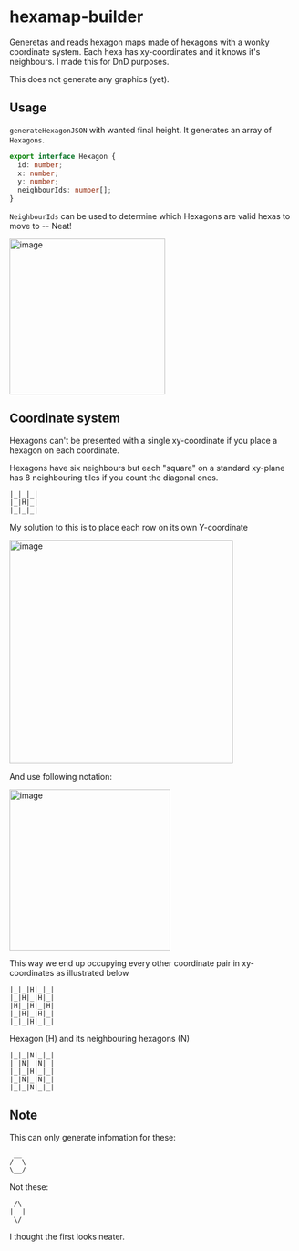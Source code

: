 # hexamap-builder

Generetas and reads hexagon maps made of hexagons with a wonky coordinate system.
Each hexa has xy-coordinates and it knows it's neighbours.
I made this for DnD purposes.

This does not generate any graphics (yet).

## Usage

`generateHexagonJSON` with wanted final height.
It generates an array of `Hexagons`.

```ts
export interface Hexagon {
  id: number;
  x: number;
  y: number;
  neighbourIds: number[];
}
```

`NeighbourIds` can be used to determine which Hexagons are valid
hexas to move to -- Neat!

<img width="273" alt="image" src="https://user-images.githubusercontent.com/53940550/183081202-0add7304-5e07-431e-af65-866f050b0228.png">

## Coordinate system

Hexagons can't be presented with a single xy-coordinate if you place a hexagon
on each coordinate.

Hexagons have six neighbours but each "square" on a standard xy-plane has 8 neighbouring
tiles if you count the diagonal ones.

```
|_|_|_|
|_|H|_|
|_|_|_|
```

My solution to this is to place each row on its own Y-coordinate

<img width="392" alt="image" src="https://user-images.githubusercontent.com/53940550/183078704-64471237-38c4-4ab0-b52a-0e232bd93217.png">

And use following notation:

<img width="282" alt="image" src="https://user-images.githubusercontent.com/53940550/183078873-349305ba-613e-4175-ad7b-cebd56a5e12f.png">

This way we end up occupying every other coordinate pair in xy-coordinates as illustrated below
```
|_|_|H|_|_|
|_|H|_|H|_|
|H|_|H|_|H|
|_|H|_|H|_|
|_|_|H|_|_|
```

Hexagon (H) and its neighbouring hexagons (N) 
```
|_|_|N|_|_|
|_|N|_|N|_|
|_|_|H|_|_|
|_|N|_|N|_|
|_|_|N|_|_|
```

## Note

This can only generate infomation for these:
```
 __
/  \
\__/
```

Not these:
```
 /\
|  |
 \/
```

I thought the first looks neater.
